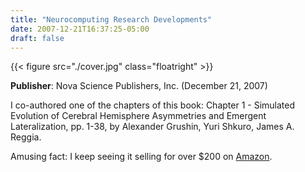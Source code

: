 ```yaml
---
title: "Neurocomputing Research Developments"
date: 2007-12-21T16:37:25-05:00
draft: false
---
```


{{< figure src="./cover.jpg" class="floatright" >}}

**Publisher**: Nova Science Publishers, Inc. (December 21, 2007)

I co-authored one of the chapters of this book: Chapter 1 - Simulated Evolution of Cerebral Hemisphere Asymmetries and Emergent Lateralization, pp. 1-38, by Alexander Grushin, Yuri Shkuro, James A. Reggia.

Amusing fact: I keep seeing it selling for over $200 on [Amazon](https://www.amazon.com/gp/product/1600219314/).
